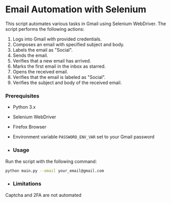 # Email Automation with Selenium

This script automates various tasks in Gmail using Selenium WebDriver. The script performs the following actions:

1. Logs into Gmail with provided credentials.
2. Composes an email with specified subject and body.
3. Labels the email as "Social".
4. Sends the email.
5. Verifies that a new email has arrived.
6. Marks the first email in the inbox as starred.
7. Opens the received email.
8. Verifies that the email is labeled as "Social".
9. Verifies the subject and body of the received email.

### **Prerequisites**

- Python 3.x
- Selenium WebDriver
- Firefox Browser
- Environment variable `PASSWORD_ENV_VAR` set to your Gmail password

- ### **Usage**

Run the script with the following command:

```sh
python main.py --email your_email@gmail.com
```

- ### **Limitations**
Captcha and 2FA are not automated
